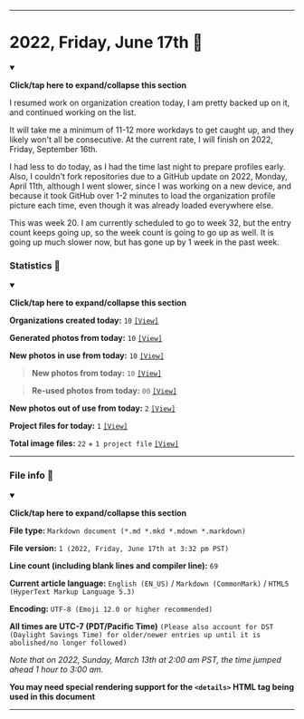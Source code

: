 
***

# 2022, Friday, June 17th 📅

<details open><summary><p lang="en"><b>Click/tap here to expand/collapse this section</b></p></summary>

I resumed work on organization creation today, I am pretty backed up on it, and continued working on the list.

It will take me a minimum of 11-12 more workdays to get caught up, and they likely won't all be consecutive. <!-- The number isn't changing, as the entry count is still going up. !--> At the current rate, I will finish on 2022, Friday, September 16th.

I had less to do today, as I had the time last night to prepare profiles early. Also, I couldn't fork repositories due to a GitHub update on 2022, Monday, April 11th, although I went slower, since I was working on a new device, and because it took GitHub over 1-2 minutes to load the organization profile picture each time, even though it was already loaded everywhere else.

This was week 20. I am currently scheduled to go to week 32, but the entry count keeps going up, so the week count is going to go up as well. It is going up much slower now, but has gone up by 1 week in the past week.

</details>

### Statistics 📝

<details open><summary><p lang="en"><b>Click/tap here to expand/collapse this section</b></p></summary>

**Organizations created today:** `10` [`[View]`](/NewOrgs/2022/06_June/README.md#2022-june-17th)

**Generated photos from today:** `10` [`[View]`](/OrganizationGraphics/ByDate/2022/June/17/Generated/)

**New photos in use from today:** `10` [`[View]`](/OrganizationGraphics/ByDate/2022/June/17/Used/)

> **New photos from today:** `10` [`[View]`](/OrganizationGraphics/ByDate/2022/June/17/Used/)

> **Re-used photos from today:** `00` [`[View]`](/OrganizationGraphics/ByDate/2022/June/17/Used/)

**New photos out of use from today:** `2` [`[View]`](/OrganizationGraphics/ByDate/2022/June/17/Unused/)

**Project files for today:** `1` [`[View]`](/OrganizationGraphics/ByDate/2022/June/17/Unused/Project_Files/)

**Total image files:** `22` + `1 project file` [`[View]`](/OrganizationGraphics/ByDate/2022/June/17)

<!-- TODO
NTS: If there are no project files for a week, don't remove the counter, just blank it (set it to 0)
!-->

</details>

***

### File info 📜

<details open><summary><p lang="en"><b>Click/tap here to expand/collapse this section</b></p></summary>

**File type:** `Markdown document (*.md *.mkd *.mdown *.markdown)`

**File version:** `1 (2022, Friday, June 17th at 3:32 pm PST)`

**Line count (including blank lines and compiler line):** `69`

**Current article language:** `English (EN_US)` / `Markdown (CommonMark)` / `HTML5 (HyperText Markup Language 5.3)`

**Encoding:** `UTF-8 (Emoji 12.0 or higher recommended)`

**All times are UTC-7 (PDT/Pacific Time)** `(Please also account for DST (Daylight Savings Time) for older/newer entries up until it is abolished/no longer followed)`

_Note that on 2022, Sunday, March 13th at 2:00 am PST, the time jumped ahead 1 hour to 3:00 am._

**You may need special rendering support for the `<details>` HTML tag being used in this document**

</details>

***
